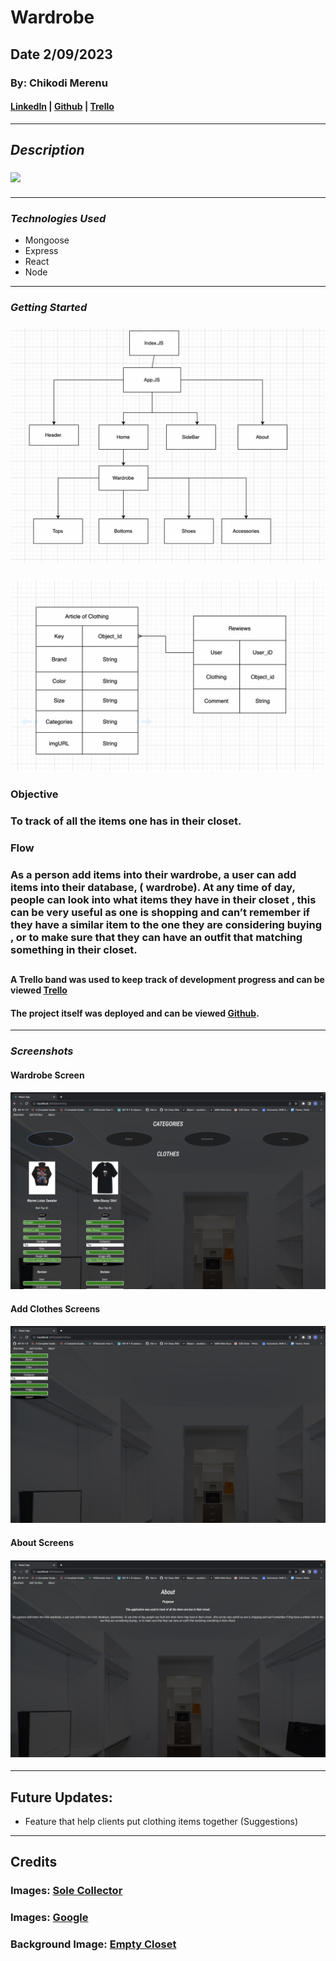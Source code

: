 # Wardrobe

## **Date 2/09/2023**

### **By: Chikodi Merenu**

#### [LinkedIn](www.linkedin.com/in/chikodimerenu) | [Github](https://github.com/) | [Trello](https://trello.com/b/EMkbGGin/project-2)

---

## **_Description_**

### ![](https://images.solecollector.com/complex/image/upload/nvbc0dkfdlansl5hvqfq.jpg)

####

---

### **_*Technologies Used*_**

- Mongoose
- Express
- React
- Node

---

### **_Getting Started_**

### ![](images/CHD.png)

### ![](images/ERD3.png)

### **Objective**

### To track of all the items one has in their closet.

### **Flow**

### As a person add items into their wardrobe, a user can add items into their database, ( wardrobe). At any time of day, people can look into what items they have in their closet , this can be very useful as one is shopping and can’t remember if they have a similar item to the one they are considering buying , or to make sure that they can have an outfit that matching something in their closet.

##

#### A Trello band was used to keep track of development progress and can be viewed [Trello](https://trello.com/b/EMkbGGin/project-2)

#### The project itself was deployed and can be viewed [Github](https://github.com/).

---

### **_Screenshots_**

#### **Wardrobe Screen**

#### ![Image](images/Wardrobe.png)

#### **Add Clothes Screens**

#### ![Image](images/AddClothes.png)

#### **About Screens**

#### ![Image](images/About.png)

---

## **Future Updates:**

- Feature that help clients put clothing items together (Suggestions)

---

## **Credits**

### **Images:** [Sole Collector](https://solecollector.com/news/2015/09/celebrity-sneaker-closets)

### **Images:** [Google]()

### **Background Image:** [Empty Closet](https://www.bostoncloset.com/wp-content/uploads/2020/03/Closet-Background.jpg)
